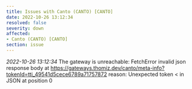 ```yaml
---
title: Issues with Canto (CANTO) [CANTO]
date: 2022-10-26 13:12:34
resolved: false
severity: down
affected:
- Canto (CANTO) [CANTO]
section: issue
---
```


*2022-10-26 13:12:34* The gateway is unreachable: FetchError invalid json response body at https://gateways.thomiz.dev/canto/meta-info?tokenId=tti_49541d5cece6789a71757872 reason: Unexpected token < in JSON at position 0
